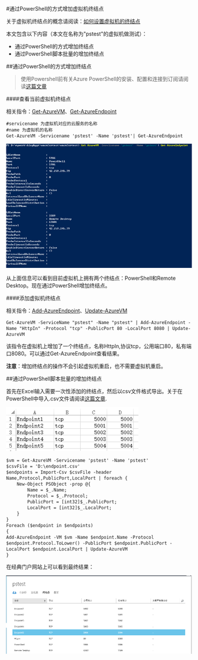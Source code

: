 <properties 
	pageTitle="通过PowerShell的方式增加虚拟机终结点" 
	description="如何通过ps为虚拟机增加终结点" 
	services="virtual machine" 
	documentationCenter="" 
	authors=""
	manager="" 
	editor=""/>
<tags ms.service="virtual-machine-aog" ms.date="" wacn.date="02/01/2016"/>

#通过PowerShell的方式增加虚拟机终结点

关于虚拟机终结点的概念请阅读：[如何设置虚拟机的终结点](/documentation/articles/virtual-machines-windows-classic-setup-endpoints)

本文包含以下内容（本文在名称为"pstest"的虚拟机做测试）：

- 通过PowerShell的方式增加终结点
- 通过PowerShell脚本批量的增加终结点

##通过PowerShell的方式增加终结点

>使用Powershell前有关Azure PowerShell的安装、配置和连接到订阅请阅读[这篇文章](/documentation/articles/powershell-install-configure)

####查看当前虚拟机终结点

相关指令：[Get-AzureVM](https://msdn.microsoft.com/zh-cn/library/azure/dn495236.aspx)、[Get-AzureEndpoint](https://msdn.microsoft.com/zh-cn/library/azure/dn495158.aspx)

	#servicename 为虚拟机对应的云服务的名称
	#name 为虚拟机的名称
	Get-AzureVM -Servicename 'pstest' -Name 'pstest'| Get-AzureEndpoint
	
![](./media/aog-virtual-machines-ps-add-endpoint/get-endpoint-info.PNG)

从上面信息可以看到目前虚拟机上拥有两个终结点：PowerShell和Remote Desktop。现在通过PowerShell增加终结点。

####添加虚拟机终结点

相关指令：[Add-AzureEndpoint](https://msdn.microsoft.com/zh-cn/library/azure/dn495300.aspx)、[Update-AzureVM](https://msdn.microsoft.com/zh-cn/library/azure/dn495230.aspx)

	Get-AzureVM -ServiceName "pstest" -Name "pstest" | Add-AzureEndpoint -Name "HttpIn" -Protocol "tcp" -PublicPort 80 -LocalPort 8080 | Update-AzureVM

该指令在虚拟机上增加了一个终结点，名称HttpIn,协议tcp，公用端口80，私有端口8080。可以通过Get-AzureEndpoint查看结果。

**注意**：增加终结点的操作不会引起虚拟机重启，也不需要虚拟机重启。

##通过PowerShell脚本批量的增加终结点

首先在Excel输入需要一次性添加的终结点，然后以csv文件格式导出。关于在PowerShell中导入.csv文件请阅读[这篇文章](https://technet.microsoft.com/zh-cn/library/ee176874.aspx).

![](./media/aog-virtual-machines-ps-add-endpoint/excel-input.PNG)

	$vm = Get-AzureVM -Servicename 'pstest' -Name 'pstest'
	$csvFile = 'D:\endpoint.csv'
	$endpoints = Import-Csv $csvFile -header Name,Protocol,PublicPort,LocalPort | foreach {
        New-Object PSObject -prop @{
            Name = $_.Name;
            Protocol = $_.Protocol;
            PublicPort = [int32]$_.PublicPort;
            LocalPort = [int32]$_.LocalPort;
        }
    }
	Foreach ($endpoint in $endpoints)
    {
    Add-AzureEndpoint -VM $vm -Name $endpoint.Name -Protocol $endpoint.Protocol.ToLower() -PublicPort $endpoint.PublicPort -LocalPort $endpoint.LocalPort | Update-AzureVM
    }

在经典门户网站上可以看到最终结果：

![](./media/aog-virtual-machines-ps-add-endpoint/batch-add-endpoint-result.PNG)
